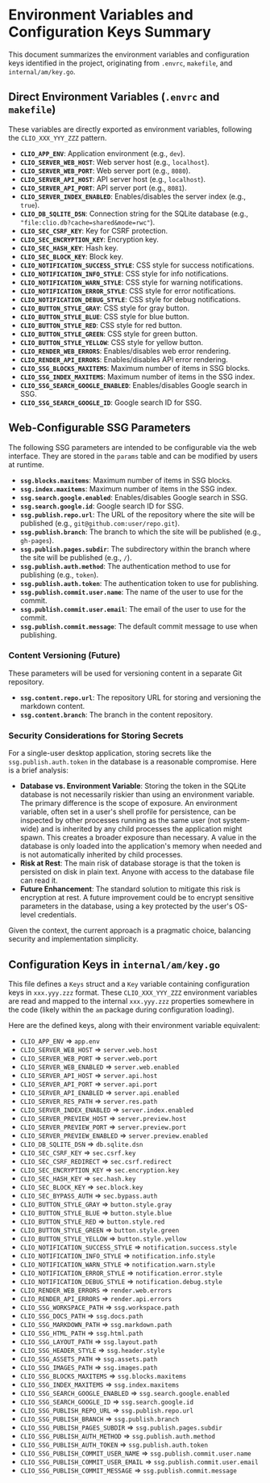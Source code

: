 # Environment Variables and Configuration Keys Summary

This document summarizes the environment variables and configuration keys identified in the project, originating from `.envrc`, `makefile`, and `internal/am/key.go`.

## Direct Environment Variables (`.envrc` and `makefile`)

These variables are directly exported as environment variables, following the `CLIO_XXX_YYY_ZZZ` pattern.

*   **`CLIO_APP_ENV`**: Application environment (e.g., `dev`).
*   **`CLIO_SERVER_WEB_HOST`**: Web server host (e.g., `localhost`).
*   **`CLIO_SERVER_WEB_PORT`**: Web server port (e.g., `8080`).
*   **`CLIO_SERVER_API_HOST`**: API server host (e.g., `localhost`).
*   **`CLIO_SERVER_API_PORT`**: API server port (e.g., `8081`).
*   **`CLIO_SERVER_INDEX_ENABLED`**: Enables/disables the server index (e.g., `true`).
*   **`CLIO_DB_SQLITE_DSN`**: Connection string for the SQLite database (e.g., `"file:clio.db?cache=shared&mode=rwc"`).
*   **`CLIO_SEC_CSRF_KEY`**: Key for CSRF protection.
*   **`CLIO_SEC_ENCRYPTION_KEY`**: Encryption key.
*   **`CLIO_SEC_HASH_KEY`**: Hash key.
*   **`CLIO_SEC_BLOCK_KEY`**: Block key.
*   **`CLIO_NOTIFICATION_SUCCESS_STYLE`**: CSS style for success notifications.
*   **`CLIO_NOTIFICATION_INFO_STYLE`**: CSS style for info notifications.
*   **`CLIO_NOTIFICATION_WARN_STYLE`**: CSS style for warning notifications.
*   **`CLIO_NOTIFICATION_ERROR_STYLE`**: CSS style for error notifications.
*   **`CLIO_NOTIFICATION_DEBUG_STYLE`**: CSS style for debug notifications.
*   **`CLIO_BUTTON_STYLE_GRAY`**: CSS style for gray button.
*   **`CLIO_BUTTON_STYLE_BLUE`**: CSS style for blue button.
*   **`CLIO_BUTTON_STYLE_RED`**: CSS style for red button.
*   **`CLIO_BUTTON_STYLE_GREEN`**: CSS style for green button.
*   **`CLIO_BUTTON_STYLE_YELLOW`**: CSS style for yellow button.
*   **`CLIO_RENDER_WEB_ERRORS`**: Enables/disables web error rendering.
*   **`CLIO_RENDER_API_ERRORS`**: Enables/disables API error rendering.
*   **`CLIO_SSG_BLOCKS_MAXITEMS`**: Maximum number of items in SSG blocks.
*   **`CLIO_SSG_INDEX_MAXITEMS`**: Maximum number of items in the SSG index.
*   **`CLIO_SSG_SEARCH_GOOGLE_ENABLED`**: Enables/disables Google search in SSG.
*   **`CLIO_SSG_SEARCH_GOOGLE_ID`**: Google search ID for SSG.

## Web-Configurable SSG Parameters

The following SSG parameters are intended to be configurable via the web interface. They are stored in the `params` table and can be modified by users at runtime.

- **`ssg.blocks.maxitems`**: Maximum number of items in SSG blocks.
- **`ssg.index.maxitems`**: Maximum number of items in the SSG index.
- **`ssg.search.google.enabled`**: Enables/disables Google search in SSG.
- **`ssg.search.google.id`**: Google search ID for SSG.
- **`ssg.publish.repo.url`**: The URL of the repository where the site will be published (e.g., `git@github.com:user/repo.git`).
- **`ssg.publish.branch`**: The branch to which the site will be published (e.g., `gh-pages`).
- **`ssg.publish.pages.subdir`**: The subdirectory within the branch where the site will be published (e.g., `/`).
- **`ssg.publish.auth.method`**: The authentication method to use for publishing (e.g., `token`).
- **`ssg.publish.auth.token`**: The authentication token to use for publishing.
- **`ssg.publish.commit.user.name`**: The name of the user to use for the commit.
- **`ssg.publish.commit.user.email`**: The email of the user to use for the commit.
- **`ssg.publish.commit.message`**: The default commit message to use when publishing.


### Content Versioning (Future)

These parameters will be used for versioning content in a separate Git repository.

- **`ssg.content.repo.url`**: The repository URL for storing and versioning the markdown content.
- **`ssg.content.branch`**: The branch in the content repository.

### Security Considerations for Storing Secrets

For a single-user desktop application, storing secrets like the `ssg.publish.auth.token` in the database is a reasonable compromise. Here is a brief analysis:

- **Database vs. Environment Variable**: Storing the token in the SQLite database is not necessarily riskier than using an environment variable. The primary difference is the scope of exposure. An environment variable, often set in a user's shell profile for persistence, can be inspected by other processes running as the same user (not system-wide) and is inherited by any child processes the application might spawn. This creates a broader exposure than necessary. A value in the database is only loaded into the application's memory when needed and is not automatically inherited by child processes.
- **Risk at Rest**: The main risk of database storage is that the token is persisted on disk in plain text. Anyone with access to the database file can read it.
- **Future Enhancement**: The standard solution to mitigate this risk is encryption at rest. A future improvement could be to encrypt sensitive parameters in the database, using a key protected by the user's OS-level credentials.

Given the context, the current approach is a pragmatic choice, balancing security and implementation simplicity.

## Configuration Keys in `internal/am/key.go`

This file defines a `Keys` struct and a `Key` variable containing configuration keys in `xxx.yyy.zzz` format. These `CLIO_XXX_YYY_ZZZ` environment variables are read and mapped to the internal `xxx.yyy.zzz` properties somewhere in the code (likely within the `am` package during configuration loading).

Here are the defined keys, along with their environment variable equivalent:

*   `CLIO_APP_ENV` => `app.env`
*   `CLIO_SERVER_WEB_HOST` => `server.web.host`
*   `CLIO_SERVER_WEB_PORT` => `server.web.port`
*   `CLIO_SERVER_WEB_ENABLED` => `server.web.enabled`
*   `CLIO_SERVER_API_HOST` => `server.api.host`
*   `CLIO_SERVER_API_PORT` => `server.api.port`
*   `CLIO_SERVER_API_ENABLED` => `server.api.enabled`
*   `CLIO_SERVER_RES_PATH` => `server.res.path`
*   `CLIO_SERVER_INDEX_ENABLED` => `server.index.enabled`
*   `CLIO_SERVER_PREVIEW_HOST` => `server.preview.host`
*   `CLIO_SERVER_PREVIEW_PORT` => `server.preview.port`
*   `CLIO_SERVER_PREVIEW_ENABLED` => `server.preview.enabled`
*   `CLIO_DB_SQLITE_DSN` => `db.sqlite.dsn`
*   `CLIO_SEC_CSRF_KEY` => `sec.csrf.key`
*   `CLIO_SEC_CSRF_REDIRECT` => `sec.csrf.redirect`
*   `CLIO_SEC_ENCRYPTION_KEY` => `sec.encryption.key`
*   `CLIO_SEC_HASH_KEY` => `sec.hash.key`
*   `CLIO_SEC_BLOCK_KEY` => `sec.block.key`
*   `CLIO_SEC_BYPASS_AUTH` => `sec.bypass.auth`
*   `CLIO_BUTTON_STYLE_GRAY` => `button.style.gray`
*   `CLIO_BUTTON_STYLE_BLUE` => `button.style.blue`
*   `CLIO_BUTTON_STYLE_RED` => `button.style.red`
*   `CLIO_BUTTON_STYLE_GREEN` => `button.style.green`
*   `CLIO_BUTTON_STYLE_YELLOW` => `button.style.yellow`
*   `CLIO_NOTIFICATION_SUCCESS_STYLE` => `notification.success.style`
*   `CLIO_NOTIFICATION_INFO_STYLE` => `notification.info.style`
*   `CLIO_NOTIFICATION_WARN_STYLE` => `notification.warn.style`
*   `CLIO_NOTIFICATION_ERROR_STYLE` => `notification.error.style`
*   `CLIO_NOTIFICATION_DEBUG_STYLE` => `notification.debug.style`
*   `CLIO_RENDER_WEB_ERRORS` => `render.web.errors`
*   `CLIO_RENDER_API_ERRORS` => `render.api.errors`
*   `CLIO_SSG_WORKSPACE_PATH` => `ssg.workspace.path`
*   `CLIO_SSG_DOCS_PATH` => `ssg.docs.path`
*   `CLIO_SSG_MARKDOWN_PATH` => `ssg.markdown.path`
*   `CLIO_SSG_HTML_PATH` => `ssg.html.path`
*   `CLIO_SSG_LAYOUT_PATH` => `ssg.layout.path`
*   `CLIO_SSG_HEADER_STYLE` => `ssg.header.style`
*   `CLIO_SSG_ASSETS_PATH` => `ssg.assets.path`
*   `CLIO_SSG_IMAGES_PATH` => `ssg.images.path`
*   `CLIO_SSG_BLOCKS_MAXITEMS` => `ssg.blocks.maxitems`
*   `CLIO_SSG_INDEX_MAXITEMS` => `ssg.index.maxitems`
*   `CLIO_SSG_SEARCH_GOOGLE_ENABLED` => `ssg.search.google.enabled`
*   `CLIO_SSG_SEARCH_GOOGLE_ID` => `ssg.search.google.id`
*   `CLIO_SSG_PUBLISH_REPO_URL` => `ssg.publish.repo.url`
*   `CLIO_SSG_PUBLISH_BRANCH` => `ssg.publish.branch`
*   `CLIO_SSG_PUBLISH_PAGES_SUBDIR` => `ssg.publish.pages.subdir`
*   `CLIO_SSG_PUBLISH_AUTH_METHOD` => `ssg.publish.auth.method`
*   `CLIO_SSG_PUBLISH_AUTH_TOKEN` => `ssg.publish.auth.token`
*   `CLIO_SSG_PUBLISH_COMMIT_USER_NAME` => `ssg.publish.commit.user.name`
*   `CLIO_SSG_PUBLISH_COMMIT_USER_EMAIL` => `ssg.publish.commit.user.email`
*   `CLIO_SSG_PUBLISH_COMMIT_MESSAGE` => `ssg.publish.commit.message`
